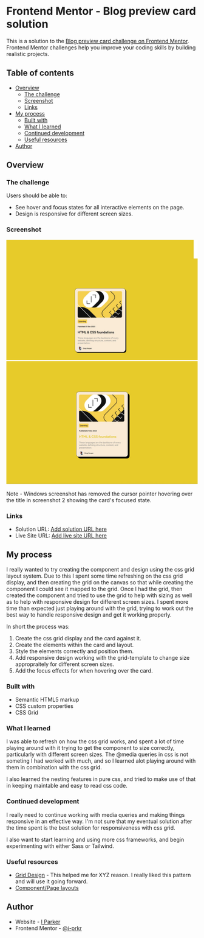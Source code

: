 # Frontend Mentor - Blog preview card solution

This is a solution to the [Blog preview card challenge on Frontend Mentor](https://www.frontendmentor.io/challenges/blog-preview-card-ckPaj01IcS). Frontend Mentor challenges help you improve your coding skills by building realistic projects.

## Table of contents

- [Overview](#overview)
  - [The challenge](#the-challenge)
  - [Screenshot](#screenshot)
  - [Links](#links)
- [My process](#my-process)
  - [Built with](#built-with)
  - [What I learned](#what-i-learned)
  - [Continued development](#continued-development)
  - [Useful resources](#useful-resources)
- [Author](#author)

## Overview

### The challenge

Users should be able to:

- See hover and focus states for all interactive elements on the page.
- Design is responsive for different screen sizes.

### Screenshot

![Sreenshot (unfocused)](./assets/images/screenshot1.jpg)
![Screenshot (focused)](./assets/images/screenshot2-focused.jpg)

Note - Windows screenshot has removed the cursor pointer hovering over the title in screenshot 2 showing the card's focused state.

### Links

- Solution URL: [Add solution URL here](https://your-solution-url.com)
- Live Site URL: [Add live site URL here](https://your-live-site-url.com)

## My process

I really wanted to try creating the component and design using the css grid layout system. Due to this I spent some time refreshing on the css grid display, and then creating the grid on the canvas so that while creating the component I could see it mapped to the grid. Once I had the grid, then created the component and tried to use the grid to help with sizing as well as to help with responsive design for different screen sizes. I spent more time than expected just playing around with the grid, trying to work out the best way to handle responsive design and get it working properly.

In short the process was:

1. Create the css grid display and the card against it.
2. Create the elements within the card and layout.
3. Style the elements correctly and position them.
4. Add responsive design working with the grid-template to change size appropraitely for different screen sizes.
5. Add the focus effects for when hovering over the card.

### Built with

- Semantic HTML5 markup
- CSS custom properties
- CSS Grid

### What I learned

I was able to refresh on how the css grid works, and spent a lot of time playing around with it trying to get the component to size correctly, particularly with different screen sizes. The @media queries in css is not someting I had worked with much, and so I learned alot playing around with them in combination with the css grid.

I also learned the nesting features in pure css, and tried to make use of that in keeping maintable and easy to read css code.

### Continued development

I really need to continue working with media queries and making things responsive in an effective way. I'm not sure that my eventual solution after the time spent is the best solution for responsiveness with css grid.

I also want to start learning and using more css frameworks, and begin experimenting with either Sass or Tailwind.

### Useful resources

- [Grid Design](https://elementor.com/blog/grid-design/) - This helped me for XYZ reason. I really liked this pattern and will use it going forward.
- [Component/Page layouts](https://ishadeed.com/article/thinking-like-a-front-end-developer/)

## Author

- Website - [I Parker](https://github.com/i-prkr)
- Frontend Mentor - [@i-prkr](https://www.frontendmentor.io/profile/i-prkr)
